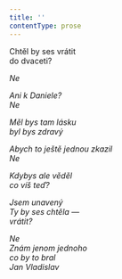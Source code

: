 ```yaml
---
title: ''
contentType: prose
---
```


  

Chtěl by ses vrátit  
do dvaceti?

_Ne_

_Ani k Daniele?  
Ne_

_Měl bys tam lásku  
byl bys zdravý_

_Abych to ještě jednou zkazil  
Ne_

_Kdybys ale věděl  
co víš teď?_

_Jsem unavený  
Ty by ses chtěla —  
vrátit?_

_Ne  
Znám jenom jednoho  
co by to bral  
Jan Vladislav_

